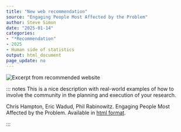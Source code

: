 ```yaml
---
title: "New web recommendation"
source: "Engaging People Most Affected by the Problem"
author: Steve Simon
date: "2025-01-14"
categories: 
- "*Recommendation"
- 2025
- Human side of statistics
output: html_document
page_update: no
---
```


![](http://www.pmean.com/new-images/25/engaging-people-01.png "Excerpt from recommended website")

::: notes
This is a nice description with real-world examples of how to involve the community in the planning and execution of your research.

Chris Hampton, Eric Wadud, Phil Rabinowitz. Engaging People Most Affected by the Problem. Available in [html format][ham1].

[ham1]: https://ctb.ku.edu/en/table-of-contents/participation/encouraging-involvement/engage-those-affected/main
:::
